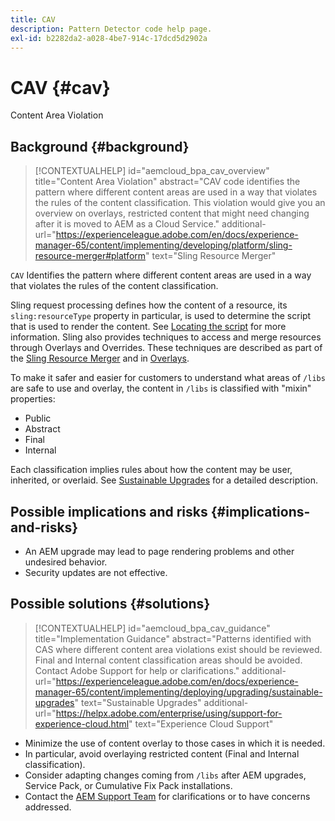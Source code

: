 ```yaml
---
title: CAV
description: Pattern Detector code help page.
exl-id: b2282da2-a028-4be7-914c-17dcd5d2902a
---
```

# CAV {#cav}

Content Area Violation

## Background {#background}

>[!CONTEXTUALHELP]
>id="aemcloud_bpa_cav_overview"
>title="Content Area Violation"
>abstract="CAV code identifies the pattern where different content areas are used in a way that violates the rules of the content classification. This violation would give you an overview on overlays, restricted content that might need changing after it is moved to AEM as a Cloud Service."
>additional-url="https://experienceleague.adobe.com/en/docs/experience-manager-65/content/implementing/developing/platform/sling-resource-merger#platform" text="Sling Resource Merger"

`CAV` Identifies the pattern where different content areas are used in a way that violates the rules of the content classification.

Sling request processing defines how the content of a resource, its `sling:resourceType` property in particular, is used to determine the script that is used to render the content. See [Locating the script](https://experienceleague.adobe.com/en/docs/experience-manager-65/content/implementing/developing/introduction/the-basics#locating-the-script) for more information. Sling also provides techniques to access and merge resources through Overlays and Overrides. These techniques are described as part of the [Sling Resource Merger](https://experienceleague.adobe.com/en/docs/experience-manager-65/content/implementing/developing/platform/sling-resource-merger) and in [Overlays](https://experienceleague.adobe.com/en/docs/experience-manager-65/content/implementing/developing/platform/overlays).

To make it safer and easier for customers to understand what areas of `/libs` are safe to use and overlay, the content in `/libs` is classified with "mixin" properties:

* Public
* Abstract
* Final
* Internal

Each classification implies rules about how the content may be user, inherited, or overlaid. See [Sustainable Upgrades](https://experienceleague.adobe.com/en/docs/experience-manager-65/content/implementing/deploying/upgrading/sustainable-upgrades) for a detailed description.

## Possible implications and risks {#implications-and-risks}

* An AEM upgrade may lead to page rendering problems and other undesired behavior.
* Security updates are not effective.
  
## Possible solutions {#solutions}

>[!CONTEXTUALHELP]
>id="aemcloud_bpa_cav_guidance"
>title="Implementation Guidance"
>abstract="Patterns identified with CAS where different content area violations exist should be reviewed. Final and Internal content classification areas should be avoided. Contact Adobe Support for help or clarifications."
>additional-url="https://experienceleague.adobe.com/en/docs/experience-manager-65/content/implementing/deploying/upgrading/sustainable-upgrades" text="Sustainable Upgrades"
>additional-url="https://helpx.adobe.com/enterprise/using/support-for-experience-cloud.html" text="Experience Cloud Support"

* Minimize the use of content overlay to those cases in which it is needed.
* In particular, avoid overlaying restricted content (Final and Internal classification).
* Consider adapting changes coming from `/libs` after AEM upgrades, Service Pack, or Cumulative Fix Pack installations.
* Contact the [AEM Support Team](https://helpx.adobe.com/enterprise/using/support-for-experience-cloud.html) for clarifications or to have concerns addressed.
